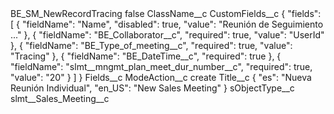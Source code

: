 <?xml version="1.0" encoding="UTF-8"?>
<CustomMetadata xmlns="http://soap.sforce.com/2006/04/metadata" xmlns:xsi="http://www.w3.org/2001/XMLSchema-instance" xmlns:xsd="http://www.w3.org/2001/XMLSchema">
    <label>BE_SM_NewRecordTracing</label>
    <protected>false</protected>
    <values>
        <field>ClassName__c</field>
        <value xsi:nil="true"/>
    </values>
    <values>
        <field>CustomFields__c</field>
        <value xsi:type="xsd:string">{
&quot;fields&quot;: [
{
&quot;fieldName&quot;: &quot;Name&quot;,
&quot;disabled&quot;: true,
&quot;value&quot;: &quot;Reunión de Seguimiento ...&quot;
},
{
&quot;fieldName&quot;: &quot;BE_Collaborator__c&quot;,
&quot;required&quot;: true,
&quot;value&quot;: &quot;UserId&quot;
},
{
&quot;fieldName&quot;: &quot;BE_Type_of_meeting__c&quot;,
&quot;required&quot;: true,
&quot;value&quot;: &quot;Tracing&quot;
},
{
&quot;fieldName&quot;: &quot;BE_DateTime__c&quot;,
&quot;required&quot;: true
},
{
&quot;fieldName&quot;: &quot;slmt__mngmt_plan_meet_dur_number__c&quot;,
&quot;required&quot;: true,
&quot;value&quot;: &quot;20&quot;
}
]
}</value>
    </values>
    <values>
        <field>Fields__c</field>
        <value xsi:nil="true"/>
    </values>
    <values>
        <field>ModeAction__c</field>
        <value xsi:type="xsd:string">create</value>
    </values>
    <values>
        <field>Title__c</field>
        <value xsi:type="xsd:string">{ &quot;es&quot;: &quot;Nueva Reunión Individual&quot;, &quot;en_US&quot;: &quot;New Sales Meeting&quot; }</value>
    </values>
    <values>
        <field>sObjectType__c</field>
        <value xsi:type="xsd:string">slmt__Sales_Meeting__c</value>
    </values>
</CustomMetadata>

